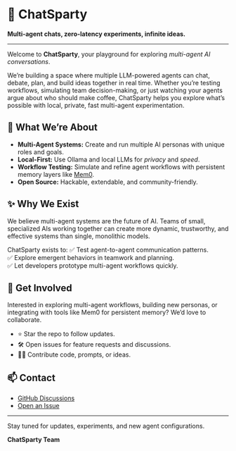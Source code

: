 # 🥳 ChatSparty

**Multi-agent chats, zero-latency experiments, infinite ideas.**

---

Welcome to **ChatSparty**, your playground for exploring *multi-agent AI conversations*.

We’re building a space where multiple LLM-powered agents can chat, debate, plan, and build ideas together in real time. Whether you’re testing workflows, simulating team decision-making, or just watching your agents argue about who should make coffee, ChatSparty helps you explore what’s possible with local, private, fast multi-agent experimentation.

## 🚀 What We’re About

- **Multi-Agent Systems:** Create and run multiple AI personas with unique roles and goals.
- **Local-First:** Use Ollama and local LLMs for *privacy* and *speed*.
- **Workflow Testing:** Simulate and refine agent workflows with persistent memory layers like [Mem0](https://mem0.ai).
- **Open Source:** Hackable, extendable, and community-friendly.

## ✨ Why We Exist

We believe multi-agent systems are the future of AI. Teams of small, specialized AIs working together can create more dynamic, trustworthy, and effective systems than single, monolithic models.

ChatSparty exists to:
✅ Test agent-to-agent communication patterns.  
✅ Explore emergent behaviors in teamwork and planning.  
✅ Let developers prototype multi-agent workflows quickly.

## 🌱 Get Involved

Interested in exploring multi-agent workflows, building new personas, or integrating with tools like Mem0 for persistent memory? We’d love to collaborate.

- ⭐ Star the repo to follow updates.
- 🛠️ Open issues for feature requests and discussions.
- 🧑‍💻 Contribute code, prompts, or ideas.

## 📫 Contact

- [GitHub Discussions](https://github.com/chatsparty/chatsparty/discussions)
- [Open an Issue](https://github.com/chatsparty/chatsparty/issues)

---

Stay tuned for updates, experiments, and new agent configurations.

**ChatSparty Team**
